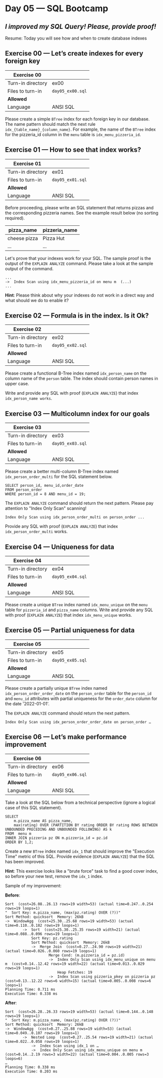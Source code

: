 # Day 05 — SQL Bootcamp

## _I improved my SQL Query! Please, provide proof!_

Resume: Today you will see how and when to create database indexes

## Exercise 00 — Let’s create indexes for every foreign key

|Exercise 00||
|-|-|
|Turn-in directory|ex00|
|Files to turn-in|`day05_ex00.sql`|
|**Allowed**||
|Language|ANSI SQL|

Please create a simple `BTree` index for each foreign key in our database. The name pattern should match the next rule `idx_{table_name}_{column_name}`. For example, the name of the `BTree` index for the pizzeria_id column in the `menu` table is `idx_menu_pizzeria_id`.

## Exercise 01 — How to see that index works?

|Exercise 01||
|-|-|
|Turn-in directory|ex01|
|Files to turn-in|`day05_ex01.sql`|
|**Allowed**||
|Language|ANSI SQL|

Before proceeding, please write an SQL statement that returns pizzas and the corresponding pizzeria names. See the example result below (no sorting required).

|pizza_name|pizzeria_name|
|-|-|
|cheese pizza|Pizza Hut|
|...|...|

Let's prove that your indexes work for your SQL.
The sample proof is the output of the `EXPLAIN ANALYZE` command.
Please take a look at the sample output of the command.

    ...
    ->  Index Scan using idx_menu_pizzeria_id on menu m  (...)
    ...

**Hint**: Please think about why your indexes do not work in a direct way and what should we do to enable it?

## Exercise 02 — Formula is in the index. Is it Ok?

|Exercise 02||
|-|-|
|Turn-in directory|ex02|
|Files to turn-in|`day05_ex02.sql`|
|**Allowed**||
|Language|ANSI SQL|

Please create a functional B-Tree index named `idx_person_name` on the column name of the `person` table. The index should contain person names in upper case.

Write and provide any SQL with proof (`EXPLAIN ANALYZE`) that index `idx_person_name works`.

## Exercise 03 — Multicolumn index for our goals

|Exercise 03||
|-|-|
|Turn-in directory|ex03|
|Files to turn-in|`day05_ex03.sql`|
|**Allowed**||
|Language|ANSI SQL|

Please create a better multi-column B-Tree index named `idx_person_order_multi` for the SQL statement below.

    SELECT person_id, menu_id,order_date
    FROM person_order
    WHERE person_id = 8 AND menu_id = 19;

The `EXPLAIN ANALYZE` command should return the next pattern. Please pay attention to "Index Only Scan" scanning!

    Index Only Scan using idx_person_order_multi on person_order ...

Provide any SQL with proof (`EXPLAIN ANALYZE`) that index `idx_person_order_multi` works.

## Exercise 04 — Uniqueness for data

|Exercise 04||
|-|-|
|Turn-in directory|ex04|
|Files to turn-in|`day05_ex04.sql`|
|**Allowed**||
|Language|ANSI SQL|

Please create a unique `BTree` index named `idx_menu_unique` on the `menu` table for `pizzeria_id` and `pizza_name` columns. Write and provide any SQL with proof (`EXPLAIN ANALYZE`) that index `idx_menu_unique` works.

## Exercise 05 — Partial uniqueness for data

|Exercise 05||
|-|-|
|Turn-in directory|ex05|
|Files to turn-in|`day05_ex05.sql`|
|**Allowed**||
|Language|ANSI SQL|

Please create a partially unique `BTree` index named `idx_person_order_order_date` on the `person_order` table for the `person_id` and `menu_id` attributes with partial uniqueness for the `order_date` column for the date '2022-01-01'.

The `EXPLAIN ANALYZE` command should return the next pattern.

    Index Only Scan using idx_person_order_order_date on person_order …

## Exercise 06 — Let’s make performance improvement

|Exercise 06||
|-|-|
|Turn-in directory|ex06|
|Files to turn-in|`day05_ex06.sql`|
|**Allowed**||
|Language|ANSI SQL|

Take a look at the SQL below from a technical perspective (ignore a logical case of this SQL statement).

    SELECT
        m.pizza_name AS pizza_name,
        max(rating) OVER (PARTITION BY rating ORDER BY rating ROWS BETWEEN UNBOUNDED PRECEDING AND UNBOUNDED FOLLOWING) AS k
    FROM  menu m
    INNER JOIN pizzeria pz ON m.pizzeria_id = pz.id
    ORDER BY 1,2;

Create a new `BTree` index named `idx_1` that should improve the "Execution Time" metric of this SQL. Provide evidence (`EXPLAIN ANALYZE`) that the SQL has been improved.

**Hint**: This exercise looks like a "brute force" task to find a good cover index, so before your new test, remove the `idx_1` index.

Sample of my improvement:

**Before**:

    Sort  (cost=26.08..26.13 rows=19 width=53) (actual time=0.247..0.254 rows=19 loops=1)
    "  Sort Key: m.pizza_name, (max(pz.rating) OVER (?))"
    Sort Method: quicksort  Memory: 26kB
    ->  WindowAgg  (cost=25.30..25.68 rows=19 width=53) (actual time=0.110..0.182 rows=19 loops=1)
            ->  Sort  (cost=25.30..25.35 rows=19 width=21) (actual time=0.088..0.096 rows=19 loops=1)
                Sort Key: pz.rating
                Sort Method: quicksort  Memory: 26kB
                ->  Merge Join  (cost=0.27..24.90 rows=19 width=21) (actual time=0.026..0.060 rows=19 loops=1)
                        Merge Cond: (m.pizzeria_id = pz.id)
                        ->  Index Only Scan using idx_menu_unique on menu m  (cost=0.14..12.42 rows=19 width=22) (actual time=0.013..0.029 rows=19 loops=1)
                            Heap Fetches: 19
                        ->  Index Scan using pizzeria_pkey on pizzeria pz  (cost=0.13..12.22 rows=6 width=15) (actual time=0.005..0.008 rows=6 loops=1)
    Planning Time: 0.711 ms
    Execution Time: 0.338 ms

**After**:

    Sort  (cost=26.28..26.33 rows=19 width=53) (actual time=0.144..0.148 rows=19 loops=1)
    "  Sort Key: m.pizza_name, (max(pz.rating) OVER (?))"
    Sort Method: quicksort  Memory: 26kB
    ->  WindowAgg  (cost=0.27..25.88 rows=19 width=53) (actual time=0.049..0.107 rows=19 loops=1)
            ->  Nested Loop  (cost=0.27..25.54 rows=19 width=21) (actual time=0.022..0.058 rows=19 loops=1)
                ->  Index Scan using idx_1 on …
                ->  Index Only Scan using idx_menu_unique on menu m  (cost=0.14..2.19 rows=3 width=22) (actual time=0.004..0.005 rows=3 loops=6)
    …
    Planning Time: 0.338 ms
    Execution Time: 0.203 ms
